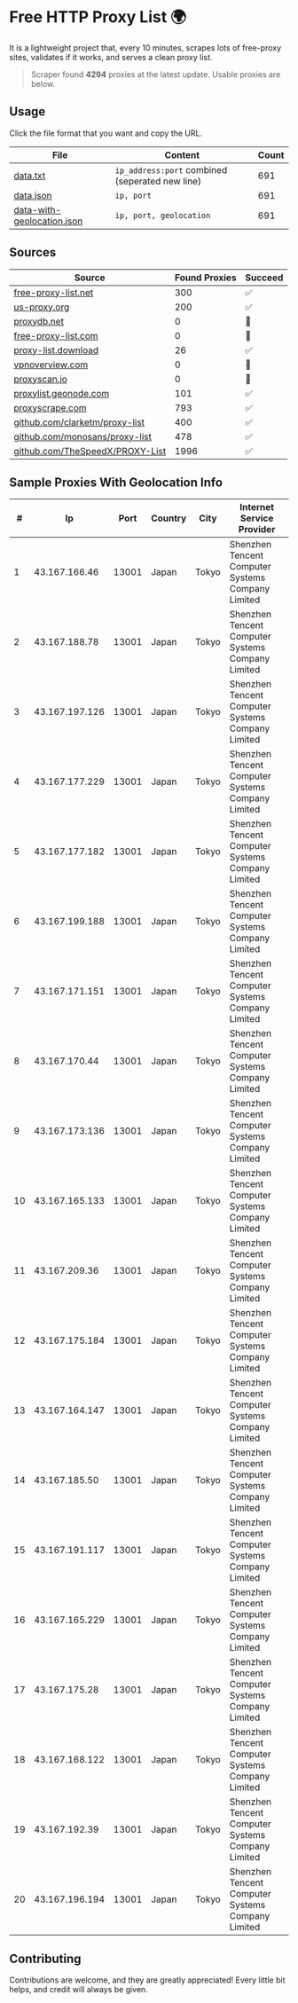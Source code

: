 
# Free HTTP Proxy List 🌍

It is a lightweight project that, every 10 minutes, scrapes lots of free-proxy sites, validates if it works, and serves a clean proxy list.


> Scraper found **4294** proxies at the latest update. Usable proxies are below.

## Usage

Click the file format that you want and copy the URL.


|File|Content|Count|
|----|-------|-----|
|[data.txt](https://raw.githubusercontent.com/themiralay/Proxy-List-World/master/data.txt)|`ip_address:port` combined (seperated new line)|691|
|[data.json](https://raw.githubusercontent.com/themiralay/Proxy-List-World/master/data.json)|`ip, port`|691|
|[data-with-geolocation.json](https://raw.githubusercontent.com/themiralay/Proxy-List-World/master/data-with-geolocation.json)|`ip, port, geolocation`|691|

## Sources

|Source|Found Proxies|Succeed|
|------|-------------|-------|
|[free-proxy-list.net](https://free-proxy-list.net)|300|✅|
|[us-proxy.org](https://www.us-proxy.org)|200|✅|
|[proxydb.net](http://proxydb.net)|0|🚫|
|[free-proxy-list.com](https://free-proxy-list.com/?page=&port=&type%5B%5D=http&type%5B%5D=https&up_time=0&search=Search)|0|🚫|
|[proxy-list.download](https://www.proxy-list.download/HTTP)|26|✅|
|[vpnoverview.com](https://vpnoverview.com/privacy/anonymous-browsing/free-proxy-servers)|0|🚫|
|[proxyscan.io](https://www.proxyscan.io)|0|🚫|
|[proxylist.geonode.com](https://proxylist.geonode.com/api/proxy-list?limit=300&page=1&sort_by=lastChecked&sort_type=desc&protocols=http,https)|101|✅|
|[proxyscrape.com](https://api.proxyscrape.com/v2/?request=displayproxies&protocol=http&timeout=10000&country=all&ssl=all&anonymity=all)|793|✅|
|[github.com/clarketm/proxy-list](https://raw.githubusercontent.com/clarketm/proxy-list/master/proxy-list-raw.txt)|400|✅|
|[github.com/monosans/proxy-list](https://raw.githubusercontent.com/monosans/proxy-list/main/proxies/http.txt)|478|✅|
|[github.com/TheSpeedX/PROXY-List](https://raw.githubusercontent.com/TheSpeedX/PROXY-List/master/http.txt)|1996|✅|


## Sample Proxies With Geolocation Info

|#|Ip|Port|Country|City|Internet Service Provider|
|-|--|----|-------|----|-------------------------|
|1|43.167.166.46|13001|Japan|Tokyo|Shenzhen Tencent Computer Systems Company Limited|
|2|43.167.188.78|13001|Japan|Tokyo|Shenzhen Tencent Computer Systems Company Limited|
|3|43.167.197.126|13001|Japan|Tokyo|Shenzhen Tencent Computer Systems Company Limited|
|4|43.167.177.229|13001|Japan|Tokyo|Shenzhen Tencent Computer Systems Company Limited|
|5|43.167.177.182|13001|Japan|Tokyo|Shenzhen Tencent Computer Systems Company Limited|
|6|43.167.199.188|13001|Japan|Tokyo|Shenzhen Tencent Computer Systems Company Limited|
|7|43.167.171.151|13001|Japan|Tokyo|Shenzhen Tencent Computer Systems Company Limited|
|8|43.167.170.44|13001|Japan|Tokyo|Shenzhen Tencent Computer Systems Company Limited|
|9|43.167.173.136|13001|Japan|Tokyo|Shenzhen Tencent Computer Systems Company Limited|
|10|43.167.165.133|13001|Japan|Tokyo|Shenzhen Tencent Computer Systems Company Limited|
|11|43.167.209.36|13001|Japan|Tokyo|Shenzhen Tencent Computer Systems Company Limited|
|12|43.167.175.184|13001|Japan|Tokyo|Shenzhen Tencent Computer Systems Company Limited|
|13|43.167.164.147|13001|Japan|Tokyo|Shenzhen Tencent Computer Systems Company Limited|
|14|43.167.185.50|13001|Japan|Tokyo|Shenzhen Tencent Computer Systems Company Limited|
|15|43.167.191.117|13001|Japan|Tokyo|Shenzhen Tencent Computer Systems Company Limited|
|16|43.167.165.229|13001|Japan|Tokyo|Shenzhen Tencent Computer Systems Company Limited|
|17|43.167.175.28|13001|Japan|Tokyo|Shenzhen Tencent Computer Systems Company Limited|
|18|43.167.168.122|13001|Japan|Tokyo|Shenzhen Tencent Computer Systems Company Limited|
|19|43.167.192.39|13001|Japan|Tokyo|Shenzhen Tencent Computer Systems Company Limited|
|20|43.167.196.194|13001|Japan|Tokyo|Shenzhen Tencent Computer Systems Company Limited|



## Contributing

Contributions are welcome, and they are greatly appreciated! Every
little bit helps, and credit will always be given.

